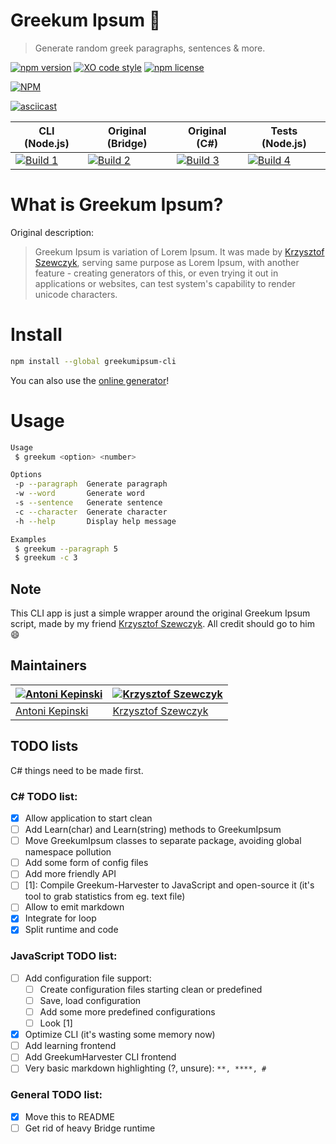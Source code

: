 # Greekum Ipsum 📝

> Generate random greek paragraphs, sentences & more.

[![npm version](https://badge.fury.io/js/greekumipsum-cli.svg)](https://badge.fury.io/js/greekumipsum-cli) 
[![XO code style](https://img.shields.io/badge/code_style-XO-5ed9c7.svg)](https://github.com/xojs/xo) 
[![npm license](https://img.shields.io/npm/l/greekumipsum-cli.svg)](https://opensource.org/licenses/MIT)


[![NPM](https://nodei.co/npm/greekumipsum-cli.png?downloads=true&downloadRank=true&stars=true)](https://nodei.co/npm/greekumipsum-cli/)

[![asciicast](https://asciinema.org/a/197970.png)](https://asciinema.org/a/197970)

| CLI (Node.js)     | Original (Bridge) | Original (C#)     | Tests (Node.js)   |
|-------------------|-------------------|-------------------|-------------------|
| [![Build 1](https://travis-matrix-badges.herokuapp.com/repos/xxczaki/greekumipsum/branches/master/1)](https://travis-ci.org/xxczaki/greekumipsum) | [![Build 2](https://travis-matrix-badges.herokuapp.com/repos/xxczaki/greekumipsum/branches/master/2)](https://travis-ci.org/xxczaki/greekumipsum) | [![Build 3](https://travis-matrix-badges.herokuapp.com/repos/xxczaki/greekumipsum/branches/master/3)](https://travis-ci.org/xxczaki/greekumipsum) | [![Build 4](https://travis-matrix-badges.herokuapp.com/repos/xxczaki/greekumipsum/branches/master/4)](https://travis-ci.org/xxczaki/greekumipsum) |

# What is Greekum Ipsum?
Original description:

> Greekum Ipsum is variation of Lorem Ipsum. It was made by [Krzysztof Szewczyk](https://github.com/KrzysztofSzewczyk), serving same purpose as Lorem Ipsum, with another feature - creating generators of this, or even trying it out in applications or websites, can test system's capability to render unicode characters.

# Install
```bash
npm install --global greekumipsum-cli
```

You can also use the [online generator](https://krzysztofszewczyk.github.io/MiscStuff/greekum/)!

# Usage

```bash
Usage
 $ greekum <option> <number>

Options
 -p --paragraph  Generate paragraph
 -w --word       Generate word
 -s --sentence   Generate sentence
 -c --character  Generate character
 -h --help       Display help message

Examples
 $ greekum --paragraph 5
 $ greekum -c 3
```
## Note
This CLI app is just a simple wrapper around the original Greekum Ipsum script, made by my friend [Krzysztof Szewczyk](https://github.com/KrzysztofSzewczyk). 
All credit should go to him 😄

## Maintainers

[![Antoni Kepinski](https://github.com/xxczaki.png?size=100)](https://kepinski.me) | [![Krzysztof Szewczyk](https://github.com/KrzysztofSzewczyk.png?size=100)](https://github.com/KrzysztofSzewczyk)
---|---
[Antoni Kepinski](https://kepinski.me) | [Krzysztof Szewczyk](https://github.com/KrzysztofSzewczyk)

## TODO lists

C# things need to be made first.

### C# TODO list:
 * [X] Allow application to start clean
 * [ ] Add Learn(char) and Learn(string) methods to GreekumIpsum
 * [ ] Move GreekumIpsum classes to separate package, avoiding global namespace pollution
 * [ ] Add some form of config files
 * [ ] Add more friendly API
 * [ ] [1]: Compile Greekum-Harvester to JavaScript and open-source it (it's tool to grab statistics from eg. text file)
 * [ ] Allow to emit markdown
 * [X] Integrate for loop
 * [X] Split runtime and code

### JavaScript TODO list:
 * [ ] Add configuration file support:
   * [ ] Create configuration files starting clean or predefined
   * [ ] Save, load configuration
   * [ ] Add some more predefined configurations
   * [ ] Look [1]
  * [X] Optimize CLI (it's wasting some memory now)
  * [ ] Add learning frontend
  * [ ] Add GreekumHarvester CLI frontend
  * [ ] Very basic markdown highlighting (?, unsure): `**, ****, # `

### General TODO list:
 * [X] Move this to README
 * [ ] Get rid of heavy Bridge runtime

